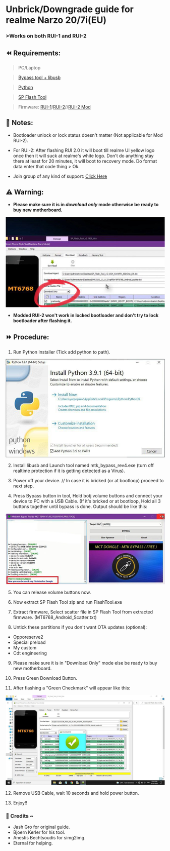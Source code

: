 # Unbrick/Downgrade guide for realme Narzo 20/7i(EU)
### >Works on both RUI-1 and RUI-2
## ⏪ Requirements:
> PC/Laptop

> [Bypass tool + libusb](https://www.mediafire.com/file/20xsc7k564iklor/libusb_and_MTK_bypass.zip/file)

> [Python](https://www.python.org/downloads/release/python-3110/)

> [SP Flash Tool](https://spflashtool.com/download/)

> Firmware: [RUI-1](https://caplevi.sayeed.workers.dev/0:/Bot%20Mirror/RMX2191_11_A.23-spft.7z)/[RUI-2](https://www.mediafire.com/file/du4d4rtheogjqf8/Realme_Firmware_C.18_RMX2193.zip/file)//[RUI-2 Mod](https://t.me/Realme_Narzo_20/407)
## 📝 Notes:
- Bootloader unlock or lock status doesn't matter (Not applicable for Mod RUI-2).

- For RUI-2: After flashing RUI 2.0 it will boot till realme UI yellow logo once then it will suck at realme's white logo. Don't do anything stay there at least for 20 minutes, it will boot to recovery mode. Do format data enter that code thing > Ok.

- Join group of any kind of support: [Click Here](https://telegram.dog/realme_narzo_20_group)
## ⚠️ Warning:
- **Please make sure it is in _download only_ mode otherwise be ready to buy new motherboard.**

![Important Image](Important.jpg)

- **Modded RUI-2 won't work in locked bootloader and don't try to lock bootloader after flashing it.**
## ⏩ Procedure:
1. Run Python Installer (Tick add python to path).

![Python](python.jpg)

2. Install libusb and Launch tool named mtk_bypass_rev4.exe (turn off realtime protection if it is getting detected as a Virus).

3. Power off your device. // In case it is bricked (or at bootloop) proceed to next step.

4. Press Bypass button in tool, Hold botj volume buttons and connect your device to PC with a USB Cable. (If it's bricked or at bootloop, Hold all 3 buttons together until bypass is done.
Output should be like this:

![Bypass Output](bypass_output.jpg)

5. You can release volume buttons now.

6. Now extract SP Flash Tool zip and run FlashTool.exe

7. Extract firmware, Select scatter file in SP Flash Tool from extracted firmware. (MT6768_Android_Scatter.txt)

8. Untick these partitions if you don't want OTA updates (optional):
- Opporeserve2
- Special preload
- My custom
- Cdt engineering

9. Please make sure it is in "Download Only" mode else be ready to buy new motherboard.

10. Press Green Download Button.

11. After flashing a "Green Checkmark" will appear like this:

![Flashing Done](flash_output.jpg)

12. Remove USB Cable, wait 10 seconds and hold power button.

13. Enjoy!!

### 👤 Credits ~
- Jash Gro for original guide.
- Bjoern Kerler for his tool.
- Anestis Bechtsoudis for simg2img.
- Eternal for helping.
